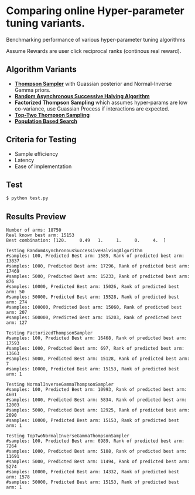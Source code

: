 # Comparing online Hyper-parameter tuning variants.
Benchmarking performance of various hyper-parameter tuning algorithms

Assume Rewards are user click reciprocal ranks (continous real reward).

## Algorithm Variants

* [**Thompson Sampler**](https://www.cs.ubc.ca/labs/lci/mlrg/slides/2019_summer_6_thompson_sampling.pdf) with Guassian posterior and Normal-Inverse Gamma priors.
* [**Random Asynchronous Successive Halving Algorithm**](https://arxiv.org/pdf/1810.05934)
* **Factorized Thompson Sampling** which assumes hyper-params are low co-variance, use Guassian Process if interactions are expected.
* [**Top-Two Thompson Sampling**](https://arxiv.org/pdf/1602.08448)
* [**Population Based Search**](https://arxiv.org/pdf/1711.09846)

## Criteria for Testing
* Sample efficiency
* Latency
* Ease of implementation

## Test
```bash
$ python test.py
```

## Results Preview
```shell
Number of arms: 18750
Real known best arm: 15153
Best combination: [120.     0.49   1.     1.     0.     4.  ]

Testing RandomAsynchronousSuccessiveHalvingAlgorithm
#samples: 100, Predicted Best arm: 1589, Rank of predicted best arm: 13837
#samples: 1000, Predicted Best arm: 17296, Rank of predicted best arm: 17469
#samples: 5000, Predicted Best arm: 15233, Rank of predicted best arm: 876
#samples: 10000, Predicted Best arm: 15026, Rank of predicted best arm: 50
#samples: 50000, Predicted Best arm: 15528, Rank of predicted best arm: 274
#samples: 100000, Predicted Best arm: 15060, Rank of predicted best arm: 207
#samples: 500000, Predicted Best arm: 15203, Rank of predicted best arm: 127

Testing FactorizedThompsonSampler
#samples: 100, Predicted Best arm: 16468, Rank of predicted best arm: 17593
#samples: 1000, Predicted Best arm: 697, Rank of predicted best arm: 13663
#samples: 5000, Predicted Best arm: 15128, Rank of predicted best arm: 7
#samples: 10000, Predicted Best arm: 15153, Rank of predicted best arm: 1

Testing NormalInverseGammaThompsonSampler
#samples: 100, Predicted Best arm: 10993, Rank of predicted best arm: 4601
#samples: 1000, Predicted Best arm: 5834, Rank of predicted best arm: 12003
#samples: 5000, Predicted Best arm: 12925, Rank of predicted best arm: 2090
#samples: 10000, Predicted Best arm: 15153, Rank of predicted best arm: 1

Testing TopTwoNormalInverseGammaThompsonSampler
#samples: 100, Predicted Best arm: 6989, Rank of predicted best arm: 7264
#samples: 1000, Predicted Best arm: 5108, Rank of predicted best arm: 11691
#samples: 5000, Predicted Best arm: 11494, Rank of predicted best arm: 5274
#samples: 10000, Predicted Best arm: 14332, Rank of predicted best arm: 1578
#samples: 50000, Predicted Best arm: 15153, Rank of predicted best arm: 1
```